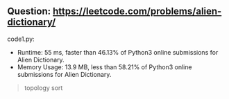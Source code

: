 ## Question: https://leetcode.com/problems/alien-dictionary/

code1.py:
* Runtime: 55 ms, faster than 46.13% of Python3 online submissions for Alien Dictionary.
* Memory Usage: 13.9 MB, less than 58.21% of Python3 online submissions for Alien Dictionary.
> topology sort